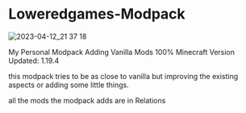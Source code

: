 # Loweredgames-Modpack
![2023-04-12_21 37 18](https://user-images.githubusercontent.com/55211569/231567352-5b491d4a-f70f-4db2-993e-5f13b6dfd93d.png)

My Personal Modpack Adding Vanilla Mods 100% Minecraft Version Updated: 1.19.4

this modpack tries to be as close to vanilla but improving the existing aspects or adding some little things.

all the mods the modpack adds are in Relations
